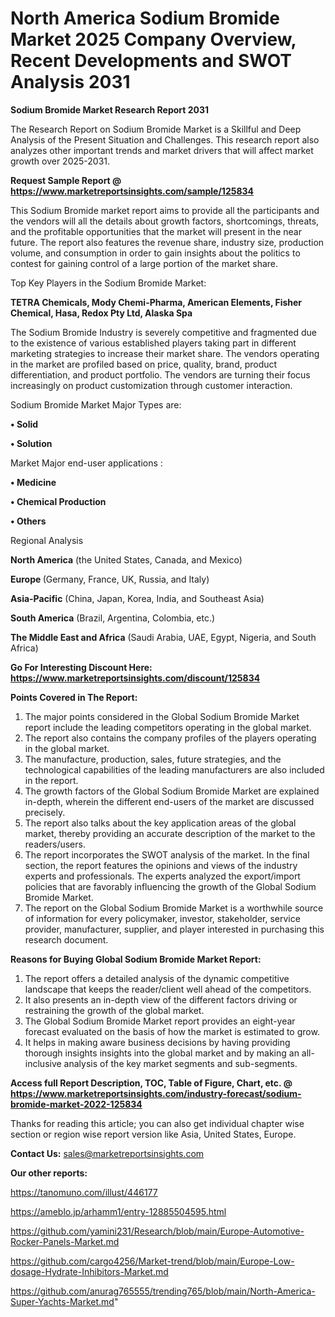 # North America Sodium Bromide Market 2025 Company Overview, Recent Developments and SWOT Analysis 2031

<strong>Sodium Bromide Market Research Report 2031</strong>

The Research Report on Sodium Bromide Market is a Skillful and Deep Analysis of the Present Situation and Challenges. This research report also analyzes other important trends and market drivers that will affect market growth over 2025-2031.

<strong>Request Sample Report @ <a href=https://www.marketreportsinsights.com/sample/125834>https://www.marketreportsinsights.com/sample/125834</a></strong>

This Sodium Bromide market report aims to provide all the participants and the vendors will all the details about growth factors, shortcomings, threats, and the profitable opportunities that the market will present in the near future. The report also features the revenue share, industry size, production volume, and consumption in order to gain insights about the politics to contest for gaining control of a large portion of the market share.

Top Key Players in the Sodium Bromide Market:

<strong>TETRA Chemicals, Mody Chemi-Pharma, American Elements, Fisher Chemical, Hasa, Redox Pty Ltd, Alaska Spa</strong>

The Sodium Bromide Industry is severely competitive and fragmented due to the existence of various established players taking part in different marketing strategies to increase their market share. The vendors operating in the market are profiled based on price, quality, brand, product differentiation, and product portfolio. The vendors are turning their focus increasingly on product customization through customer interaction.

Sodium Bromide Market Major Types are:

<strong>• Solid

• Solution</strong>

Market Major end-user applications :

<strong>• Medicine

• Chemical Production

• Others</strong>

Regional Analysis

</u><strong><b>North America</b></strong> (the United States, Canada, and Mexico)

<strong><b>Europe </b></strong>(Germany, France, UK, Russia, and Italy)

<strong><b>Asia-Pacific</b></strong> (China, Japan, Korea, India, and Southeast Asia)

<strong><b>South America</b></strong> (Brazil, Argentina, Colombia, etc.)

<strong><b>The Middle East and Africa</b></strong> (Saudi Arabia, UAE, Egypt, Nigeria, and South Africa)

<strong>Go For Interesting Discount Here: <a href=https://www.marketreportsinsights.com/discount/125834>https://www.marketreportsinsights.com/discount/125834</a></strong>

<strong>Points Covered in The Report:</strong>
<ol>
  <li>The major points considered in the Global Sodium Bromide Market report include the leading competitors operating in the global market.</li>
  <li>The report also contains the company profiles of the players operating in the global market.</li>
  <li>The manufacture, production, sales, future strategies, and the technological capabilities of the leading manufacturers are also included in the report.</li>
  <li>The growth factors of the Global Sodium Bromide Market are explained in-depth, wherein the different end-users of the market are discussed precisely.</li>
  <li>The report also talks about the key application areas of the global market, thereby providing an accurate description of the market to the readers/users.</li>
  <li>The report incorporates the SWOT analysis of the market. In the final section, the report features the opinions and views of the industry experts and professionals. The experts analyzed the export/import policies that are favorably influencing the growth of the Global Sodium Bromide Market.</li>
  <li>The report on the Global Sodium Bromide Market is a worthwhile source of information for every policymaker, investor, stakeholder, service provider, manufacturer, supplier, and player interested in purchasing this research document.</li>
</ol>
<strong>Reasons for Buying Global Sodium Bromide Market Report:</strong>

<ol>
  <li>The report offers a detailed analysis of the dynamic competitive landscape that keeps the reader/client well ahead of the competitors.</li>
  <li>It also presents an in-depth view of the different factors driving or restraining the growth of the global market.</li>
  <li>The Global Sodium Bromide Market report provides an eight-year forecast evaluated on the basis of how the market is estimated to grow.</li>
  <li>It helps in making aware business decisions by having providing thorough insights insights into the global market and by making an all-inclusive analysis of the key market segments and sub-segments.</li>
</ol>
<strong>Access full Report Description, TOC, Table of Figure, Chart, etc. @ <a href=https://www.marketreportsinsights.com/industry-forecast/sodium-bromide-market-2022-125834>https://www.marketreportsinsights.com/industry-forecast/sodium-bromide-market-2022-125834</a></strong>


Thanks for reading this article; you can also get individual chapter wise section or region wise report version like Asia, United States, Europe.

<strong>Contact Us:</strong>
sales@marketreportsinsights.com

<strong>Our other reports:</strong>

<a href=https://tanomuno.com/illust/446177>https://tanomuno.com/illust/446177</a>

<a href=https://ameblo.jp/arhamm1/entry-12885504595.html>https://ameblo.jp/arhamm1/entry-12885504595.html</a>

<a href=https://github.com/yamini231/Research/blob/main/Europe-Automotive-Rocker-Panels-Market.md>https://github.com/yamini231/Research/blob/main/Europe-Automotive-Rocker-Panels-Market.md</a>

<a href=https://github.com/cargo4256/Market-trend/blob/main/Europe-Low-dosage-Hydrate-Inhibitors-Market.md>https://github.com/cargo4256/Market-trend/blob/main/Europe-Low-dosage-Hydrate-Inhibitors-Market.md</a>

<a href=https://github.com/anurag765555/trending765/blob/main/North-America-Super-Yachts-Market.md>https://github.com/anurag765555/trending765/blob/main/North-America-Super-Yachts-Market.md</a>"
